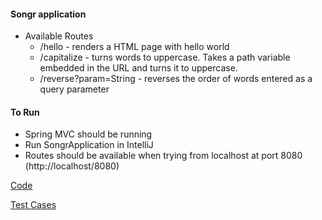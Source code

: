 #### Songr application
- Available Routes
  - /hello - renders a HTML page with hello world 
  - /capitalize - turns words to uppercase. Takes a path variable embedded in the URL and turns it to uppercase.
  - /reverse?param=String - reverses the order of words entered as a query parameter

#### To Run
- Spring MVC should be running
- Run SongrApplication in IntelliJ
- Routes should be available when trying from localhost at port 8080 (http://localhost/8080)

[Code](https://github.com/gpadmapriya/songr/blob/master/src/main/java/com.example.songr)

[Test Cases](https://github.com/gpadmapriya/songr/blob/master/src/test/java/com.example.songr)